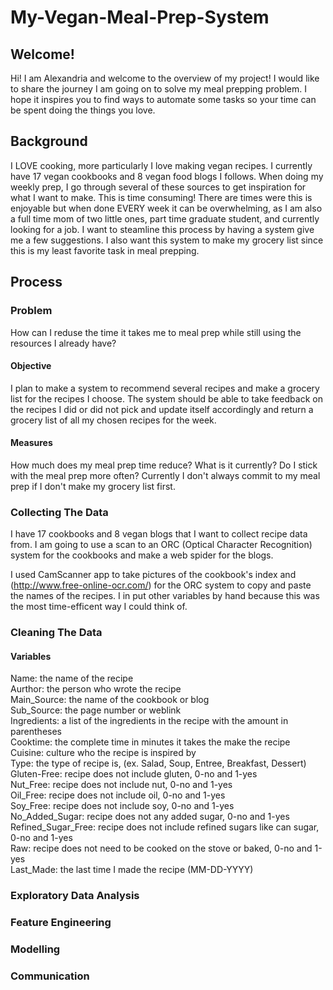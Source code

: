 # My-Vegan-Meal-Prep-System

## Welcome!
Hi! I am Alexandria and welcome to the overview of my project! I would like to share the journey I am going on to solve my meal prepping problem. I hope it inspires you to find ways to automate some tasks so your time can be spent doing the things you love.

## Background
I LOVE cooking, more particularly I love making vegan recipes. I currently have 17 vegan cookbooks and 8 vegan food blogs I follows. When doing my weekly prep, I go through several of these sources to get inspiration for what I want to make. This is time consuming! There are times were this is enjoyable but when done EVERY week it can be overwhelming, as I am also a full time mom of two little ones, part time graduate student, and currently looking for a job. I want to steamline this process by having a system give me a few suggestions. I also want this system to make my grocery list since this is my least favorite task in meal prepping. 

## Process

### Problem

How can I reduse the time it takes me to meal prep while still using the resources I already have?

#### Objective
I plan to make a system to recommend several recipes and make a grocery list for the recipes I choose. The system
should be able to take feedback on the recipes I did or did not pick and update itself accordingly and return a grocery
list of all my chosen recipes for the week. 
        
#### Measures
How much does my meal prep time reduce? What is it currently? Do I stick with the meal prep more often? Currently I don't always commit to my meal prep if I don't make my grocery list first.
              

### Collecting The Data 

I have 17 cookbooks and 8 vegan blogs that I want to collect recipe data from. I am going to use a scan to an ORC (Optical Character Recognition) system for the cookbooks and make a web spider for the blogs.   

I used CamScanner app to take pictures of the cookbook's index and (http://www.free-online-ocr.com/) for the ORC system to copy and paste the names of the recipes. I in put other variables by hand because this was the most time-efficent way I could think of. 

### Cleaning The Data

#### Variables

Name: the name of the recipe  
Aurthor: the person who wrote the recipe  
Main_Source: the name of the cookbook or blog  
Sub_Source: the page number or weblink  
Ingredients: a list of the ingredients in the recipe with the amount in parentheses  
Cooktime: the complete time in minutes it takes the make the recipe    
Cuisine: culture who the recipe is inspired by  
Type: the type of recipe is, (ex. Salad, Soup, Entree, Breakfast, Dessert)   
Gluten-Free: recipe does not include gluten, 0-no and 1-yes    
Nut_Free: recipe does not include nut, 0-no and 1-yes   
Oil_Free: recipe does not include oil, 0-no and 1-yes   
Soy_Free: recipe does not include soy, 0-no and 1-yes    
No_Added_Sugar: recipe does not any added sugar, 0-no and 1-yes   
Refined_Sugar_Free: recipe does not include refined sugars like can sugar, 0-no and 1-yes   
Raw: recipe does not need to be cooked on the stove or baked, 0-no and 1-yes  
Last_Made: the last time I made the recipe (MM-DD-YYYY)


### Exploratory Data Analysis 

### Feature Engineering

### Modelling

### Communication
